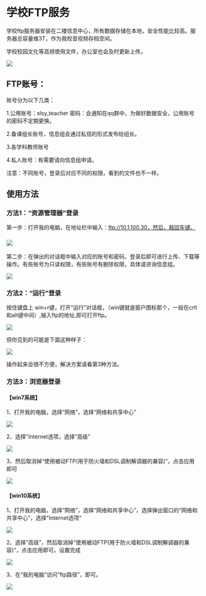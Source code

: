# 学校FTP服务

学校ftp服务器安装在二楼信息中心，所有数据存储在本地，安全性能比较高。服务器总容量维3T，作为我校音视频存档空间。

学校校园文化等高频使用文件，办公室也会及时更新上传。

![](/assets/ftp.png)

## FTP账号：

账号分为以下几类：

1.公用账号：slsy\_teacher          密码：会通知在qq群中，为做好数据安全，公用账号的密码不定期更换。

2.备课组长账号，信息组会通过私信的形式发布给组长。

3.各学科教师账号

4.私人账号：有需要请向信息组申请。

注意：不同账号，登录后对应不同的权限，看到的文件也不一样。

## 使用方法

### 方法1：“资源管理器”登录

第一步：打开我的电脑，在地址栏中输入：ftp://10.1.100.30，然后，敲回车键。

### ![](/assets/ftp2.png)

第二步：在弹出的对话框中输入对应的账号和密码，登录后即可进行上传、下载等操作。有些账号为只读权限，有些账号有删除权限，具体请咨询信息组。

![](/assets/ftp3.png)

### 方法2：“运行”登录

按住键盘上   win+r键，打开“运行”对话框，（win键就是窗户图标那个，一般在crtl和alt键中间）,输入ftp的地址,即可打开ftp。

![](/assets/ftp11.png)

但你见到的可能是下面这种样子：

![](/assets/ftp12.png)

操作起来会很不方便，解决方案请看第3种方法。

### 方法3：浏览器登录

#### 【win7系统】

1、打开我的电脑，选择“网络”，选择“网络和共享中心”

![](/assets/ftp5.png)

2、选择"Internet选项，选择“高级”

![](/assets/ftp6.png)

3、然后取消掉“使用被动FTP\(用于防火墙和DSL调制解调器的兼容\)”，点击应用即可

![](/assets/ftp7.png)

#### 【win10系统】

1、打开我的电脑，选择“网络”，选择“网络和共享中心”，选择弹出窗口的“网络和共享中心”，选择"Internet选项"

![](/assets/ftp8.png)

2、选择“高级”，然后取消掉“使用被动FTP\(用于防火墙和DSL调制解调器的兼容\)”，点击应用即可。设置完成

![](/assets/ftp9.png)

3、在“我的电脑”访问“ftp路径”，即可。

![](/assets/ftp10.png)

## 




